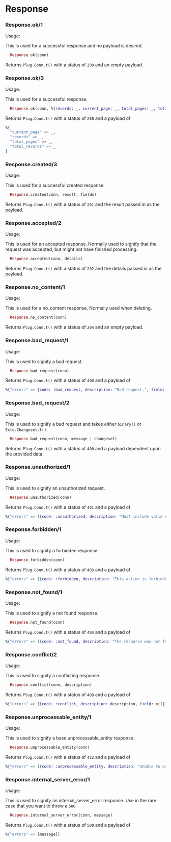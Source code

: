 # Response

### Response.ok/1

Usage:

This is used for a successful response and no payload is desired.

```elixir
  Response.ok(conn)
```

Returns `Plug.Conn.t()` with a status of `200` and an empty payload.

### Response.ok/3

Usage:

This is used for a successful response.

```elixir
  Response.ok(conn, %{records: _, current_page: _, total_pages: _, total_records: _}, fields)
```

Returns `Plug.Conn.t()` with a status of `200` and a payload of

```elixir
%{
  "current_page" => _,
  "records" => _,
  "total_pages" => _,
  "total_records" => _
}
```

### Response.created/3

Usage:

This is used for a successful created response.

```elixir
  Response.created(conn, result, fields)
```

Returns `Plug.Conn.t()` with a status of `201` and the result passed in as the payload.

### Response.accepted/2

Usage:

This is used for an accepted response. Normally used to signify that the request was accepted, but might not have finished processing.

```elixir
  Response.accepted(conn, details)
```

Returns `Plug.Conn.t()` with a status of `202` and the details passed in as the payload.

### Response.no_content/1

Usage:

This is used for a no_content response. Normally used when deleting.

```elixir
  Response.no_content(conn)
```

Returns `Plug.Conn.t()` with a status of `204` and an empty payload.

### Response.bad_request/1

Usage:

This is used to signify a bad request.

```elixir
  Response.bad_request(conn)
```

Returns `Plug.Conn.t()` with a status of `400` and a payload of

```elixir
%{"errors" => {code: :bad_request, description: "Bad request.", field: nil}
```

### Response.bad_request/2

Usage:

This is used to signify a bad request and takes either `binary()` or `Ecto.Changeset.t()`.

```elixir
  Response.bad_request(conn, message | changeset)
```

Returns `Plug.Conn.t()` with a status of `400` and a payload dependent upon the provided data.

### Response.unauthorized/1

Usage:

This is used to signify an unauthorized request.

```elixir
  Response.unauthorized(conn)
```

Returns `Plug.Conn.t()` with a status of `401` and a payload of

```elixir
%{"errors" => [{code: :unauthorized, description: "Must include valid Authorization credentials", field: nil}]}
```

### Response.forbidden/1

Usage:

This is used to signify a forbidden response.

```elixir
  Response.forbidden(conn)
```

Returns `Plug.Conn.t()` with a status of `403` and a payload of

```elixir
%{"errors" => [{code: :forbidden, description: "This action is forbidden.", field: nil}]}
```

### Response.not_found/1

Usage:

This is used to signify a not found response.

```elixir
  Response.not_found(conn)
```

Returns `Plug.Conn.t()` with a status of `404` and a payload of

```elixir
%{"errors" => [{code: :not_found, description: "The resource was not found.", field: nil}]}
```

### Response.conflict/2

Usage:

This is used to signify a conflicting response.

```elixir
  Response.conflict(conn, description)
```

Returns `Plug.Conn.t()` with a status of `409` and a payload of

```elixir
%{"errors" => [{code: :conflict, description: description, field: nil}]}
```

### Response.unprocessable_entity/1

Usage:

This is used to signify a base unprocessable_entity response.

```elixir
  Response.unprocessable_entity(conn)
```

Returns `Plug.Conn.t()` with a status of `422` and a payload of

```elixir
%{"errors" => [{code: :unprocessable_entity, description: "Unable to process change.", field: nil}]}
```

### Response.internal_server_error/1

Usage:

This is used to signify an internal_server_error response. Use in the rare case that you want to throw a `500`.

```elixir
  Response.internal_server_error(conn, message)
```

Returns `Plug.Conn.t()` with a status of `500` and a payload of

```elixir
%{"errors" => [message]}
```
